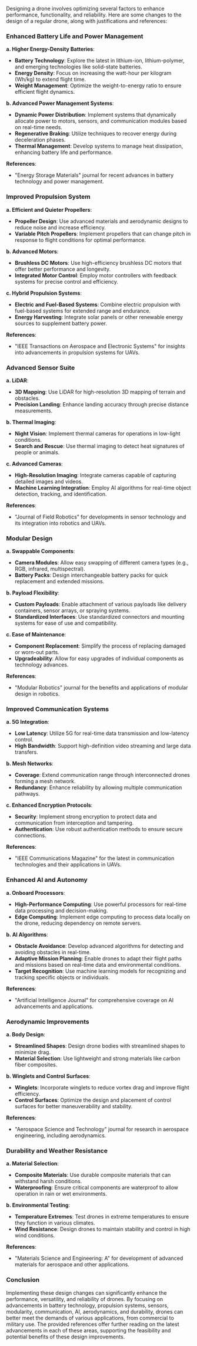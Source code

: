 Designing a drone involves optimizing several factors to enhance performance, functionality, and reliability. Here are some changes to the design of a regular drone, along with justifications and references:

### Enhanced Battery Life and Power Management

**a. Higher Energy-Density Batteries**:
- **Battery Technology**: Explore the latest in lithium-ion, lithium-polymer, and emerging technologies like solid-state batteries.
- **Energy Density**: Focus on increasing the watt-hour per kilogram (Wh/kg) to extend flight time.
- **Weight Management**: Optimize the weight-to-energy ratio to ensure efficient flight dynamics.

**b. Advanced Power Management Systems**:
- **Dynamic Power Distribution**: Implement systems that dynamically allocate power to motors, sensors, and communication modules based on real-time needs.
- **Regenerative Braking**: Utilize techniques to recover energy during deceleration phases.
- **Thermal Management**: Develop systems to manage heat dissipation, enhancing battery life and performance.

**References**:
- "Energy Storage Materials" journal for recent advances in battery technology and power management.

### Improved Propulsion System

**a. Efficient and Quieter Propellers**:
- **Propeller Design**: Use advanced materials and aerodynamic designs to reduce noise and increase efficiency.
- **Variable Pitch Propellers**: Implement propellers that can change pitch in response to flight conditions for optimal performance.

**b. Advanced Motors**:
- **Brushless DC Motors**: Use high-efficiency brushless DC motors that offer better performance and longevity.
- **Integrated Motor Control**: Employ motor controllers with feedback systems for precise control and efficiency.

**c. Hybrid Propulsion Systems**:
- **Electric and Fuel-Based Systems**: Combine electric propulsion with fuel-based systems for extended range and endurance.
- **Energy Harvesting**: Integrate solar panels or other renewable energy sources to supplement battery power.

**References**:
- "IEEE Transactions on Aerospace and Electronic Systems" for insights into advancements in propulsion systems for UAVs.

### Advanced Sensor Suite

**a. LiDAR**:
- **3D Mapping**: Use LiDAR for high-resolution 3D mapping of terrain and obstacles.
- **Precision Landing**: Enhance landing accuracy through precise distance measurements.

**b. Thermal Imaging**:
- **Night Vision**: Implement thermal cameras for operations in low-light conditions.
- **Search and Rescue**: Use thermal imaging to detect heat signatures of people or animals.

**c. Advanced Cameras**:
- **High-Resolution Imaging**: Integrate cameras capable of capturing detailed images and videos.
- **Machine Learning Integration**: Employ AI algorithms for real-time object detection, tracking, and identification.

**References**:
- "Journal of Field Robotics" for developments in sensor technology and its integration into robotics and UAVs.

### Modular Design

**a. Swappable Components**:
- **Camera Modules**: Allow easy swapping of different camera types (e.g., RGB, infrared, multispectral).
- **Battery Packs**: Design interchangeable battery packs for quick replacement and extended missions.

**b. Payload Flexibility**:
- **Custom Payloads**: Enable attachment of various payloads like delivery containers, sensor arrays, or spraying systems.
- **Standardized Interfaces**: Use standardized connectors and mounting systems for ease of use and compatibility.

**c. Ease of Maintenance**:
- **Component Replacement**: Simplify the process of replacing damaged or worn-out parts.
- **Upgradeability**: Allow for easy upgrades of individual components as technology advances.

**References**:
- "Modular Robotics" journal for the benefits and applications of modular design in robotics.

### Improved Communication Systems

**a. 5G Integration**:
- **Low Latency**: Utilize 5G for real-time data transmission and low-latency control.
- **High Bandwidth**: Support high-definition video streaming and large data transfers.

**b. Mesh Networks**:
- **Coverage**: Extend communication range through interconnected drones forming a mesh network.
- **Redundancy**: Enhance reliability by allowing multiple communication pathways.

**c. Enhanced Encryption Protocols**:
- **Security**: Implement strong encryption to protect data and communication from interception and tampering.
- **Authentication**: Use robust authentication methods to ensure secure connections.

**References**:
- "IEEE Communications Magazine" for the latest in communication technologies and their applications in UAVs.

### Enhanced AI and Autonomy

**a. Onboard Processors**:
- **High-Performance Computing**: Use powerful processors for real-time data processing and decision-making.
- **Edge Computing**: Implement edge computing to process data locally on the drone, reducing dependency on remote servers.

**b. AI Algorithms**:
- **Obstacle Avoidance**: Develop advanced algorithms for detecting and avoiding obstacles in real-time.
- **Adaptive Mission Planning**: Enable drones to adapt their flight paths and missions based on real-time data and environmental conditions.
- **Target Recognition**: Use machine learning models for recognizing and tracking specific objects or individuals.

**References**:
- "Artificial Intelligence Journal" for comprehensive coverage on AI advancements and applications.

### Aerodynamic Improvements

**a. Body Design**:
- **Streamlined Shapes**: Design drone bodies with streamlined shapes to minimize drag.
- **Material Selection**: Use lightweight and strong materials like carbon fiber composites.

**b. Winglets and Control Surfaces**:
- **Winglets**: Incorporate winglets to reduce vortex drag and improve flight efficiency.
- **Control Surfaces**: Optimize the design and placement of control surfaces for better maneuverability and stability.

**References**:
- "Aerospace Science and Technology" journal for research in aerospace engineering, including aerodynamics.

### Durability and Weather Resistance

**a. Material Selection**:
- **Composite Materials**: Use durable composite materials that can withstand harsh conditions.
- **Waterproofing**: Ensure critical components are waterproof to allow operation in rain or wet environments.

**b. Environmental Testing**:
- **Temperature Extremes**: Test drones in extreme temperatures to ensure they function in various climates.
- **Wind Resistance**: Design drones to maintain stability and control in high wind conditions.

**References**:
- "Materials Science and Engineering: A" for development of advanced materials for aerospace and other applications.

### Conclusion

Implementing these design changes can significantly enhance the performance, versatility, and reliability of drones. By focusing on advancements in battery technology, propulsion systems, sensors, modularity, communication, AI, aerodynamics, and durability, drones can better meet the demands of various applications, from commercial to military use. The provided references offer further reading on the latest advancements in each of these areas, supporting the feasibility and potential benefits of these design improvements.
